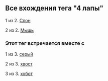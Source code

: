 ## Все вхождения тега "4 лапы"


1 из 2. [Слон](./2020-07-06_elephant.md)

2 из 2. [Мышь](./2020-07-06_mouse.md)



### Этот тег встречается вместе с


1 из 3. [серый](./meta_seryy.md)

2 из 3. [хвост](./meta_hvost.md)

3 из 3. [хобот](./meta_hobot.md)
